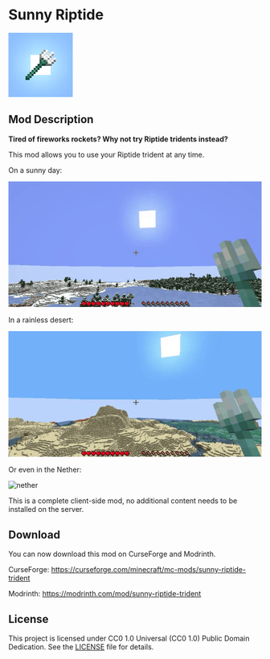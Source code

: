 # Sunny Riptide

![icon](https://github.com/tabethereal/sunny-riptide/blob/master/src/main/resources/assets/sunnyriptide/icon.png)

## Mod Description

**Tired of fireworks rockets? Why not try Riptide tridents instead?**

This mod allows you to use your Riptide trident at any time.

On a sunny day:

![normal](https://github.com/tabethereal/sunny-riptide/blob/assets/src/main/resources/assets/sunnyriptide/demo_normal.gif)

In a rainless desert:

![desert](https://github.com/tabethereal/sunny-riptide/blob/assets/src/main/resources/assets/sunnyriptide/demo_desert.gif)

Or even in the Nether:

![nether](https://github.com/tabethereal/sunny-riptide/blob/assets/src/main/resources/assets/sunnyriptide/demo_nether.gif)

This is a complete client-side mod, no additional content needs to be installed on the server.

## Download

You can now download this mod on CurseForge and Modrinth.

CurseForge: https://curseforge.com/minecraft/mc-mods/sunny-riptide-trident

Modrinth: https://modrinth.com/mod/sunny-riptide-trident

## License

This project is licensed under CC0 1.0 Universal (CC0 1.0) Public Domain Dedication.
See the [LICENSE](LICENSE) file for details.

